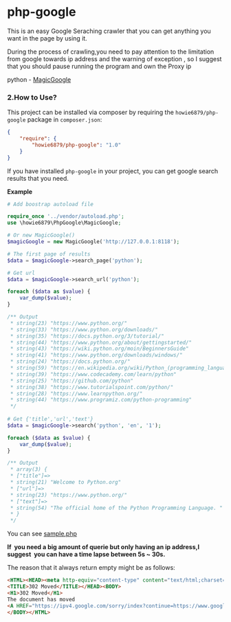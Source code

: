 # php-google
This is an easy Google Seraching crawler that you can get anything you want in the page by using it.

During the process of  crawling,you need to pay attention to the limitation from google towards ip address and the warning of exception , so I suggest that you should pause running the program and own the Proxy ip

python - [MagicGoogle](https://github.com/howie6879/MagicGoogle)

### 2.How to Use?
This project can be installed via composer by requiring the `howie6879/php-google` package in `composer.json`:

``` json
{
    "require": {
        "howie6879/php-google": "1.0"
    }
}
```

If you have installed `php-google` in your project, you can get google search results that you need.

**Example**

``` php
# Add boostrap autoload file

require_once '../vendor/autoload.php';
use \howie6879\PhpGoogle\MagicGoogle;

# Or new MagicGoogle()
$magicGoogle = new MagicGoogle('http://127.0.0.1:8118');

# The first page of results
$data = $magicGoogle->search_page('python');

# Get url
$data = $magicGoogle->search_url('python');

foreach ($data as $value) {
    var_dump($value);
}

/** Output
 * string(23) "https://www.python.org/"
 * string(33) "https://www.python.org/downloads/"
 * string(35) "https://docs.python.org/3/tutorial/"
 * string(44) "https://www.python.org/about/gettingstarted/"
 * string(43) "https://wiki.python.org/moin/BeginnersGuide"
 * string(41) "https://www.python.org/downloads/windows/"
 * string(24) "https://docs.python.org/"
 * string(59) "https://en.wikipedia.org/wiki/Python_(programming_language)"
 * string(39) "https://www.codecademy.com/learn/python"
 * string(25) "https://github.com/python"
 * string(38) "https://www.tutorialspoint.com/python/"
 * string(28) "https://www.learnpython.org/"
 * string(44) "https://www.programiz.com/python-programming"
 */
 
# Get {'title','url','text'}
$data = $magicGoogle->search('python', 'en', '1');

foreach ($data as $value) {
    var_dump($value);
}

/** Output
 * array(3) {
 * ["title"]=>
 * string(21) "Welcome to Python.org"
 * ["url"]=>
 * string(23) "https://www.python.org/"
 * ["text"]=>
 * string(54) "The official home of the Python Programming Language. "
 * }
 */

```

You can see [sample.php](./examples/sample.php)

**If  you need a big amount of querie but only having an ip address,I suggest  you can have a time lapse between 5s ~ 30s.**

The reason that it always return empty might be as follows:

```html
<HTML><HEAD><meta http-equiv="content-type" content="text/html;charset=utf-8">
<TITLE>302 Moved</TITLE></HEAD><BODY>
<H1>302 Moved</H1>
The document has moved
<A HREF="https://ipv4.google.com/sorry/index?continue=https://www.google.me/s****">here</A>.
</BODY></HTML>
```
